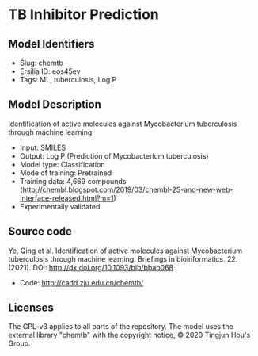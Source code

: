 # TB Inhibitor Prediction

## Model Identifiers
- Slug: chemtb
- Ersilia ID: eos45ev
- Tags: ML, tuberculosis, Log P

## Model Description
Identification of active molecules against Mycobacterium tuberculosis through machine learning
- Input: SMILES
- Output: Log P	(Prediction of Mycobacterium tuberculosis) 
- Model type: Classification
- Mode of training: Pretrained
- Training data: 4,669 compounds	(http://chembl.blogspot.com/2019/03/chembl-25-and-new-web-interface-released.html?m=1)
- Experimentally validated:

## Source code
Ye, Qing et al. Identification of active molecules against Mycobacterium tuberculosis through machine learning. Briefings in bioinformatics. 22. (2021). DOI: http://dx.doi.org/10.1093/bib/bbab068 
- Code: http://cadd.zju.edu.cn/chemtb/

## Licenses
The GPL-v3 applies to all parts of the repository. The model uses the external library "chemtb" with the copyright notice, © 2020 Tingjun Hou's Group. 


